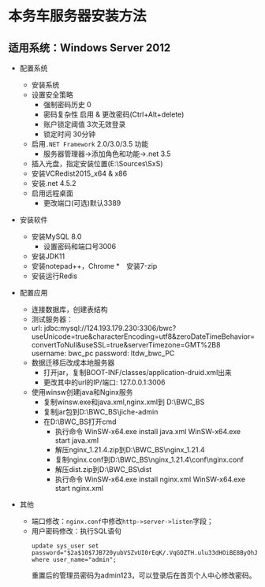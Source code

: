 ﻿# 本务车服务器安装方法

## 适用系统：Windows Server 2012

* 配置系统
    * 安装系统
    * 设置安全策略
        * 强制密码历史 0
        * 密码复杂性 启用 & 更改密码(Ctrl+Alt+delete)
        * 账户锁定阈值 3次无效登录
        * 锁定时间 30分钟
    * 启用`.NET Framework` 2.0/3.0/3.5 功能
        * 服务器管理器->添加角色和功能->.net 3.5
	* 插入光盘，指定安装位置(E:\Sources\SxS)
    * 安装VCRedist2015_x64 & x86
    * 安装.net 4.5.2
    * 启用远程桌面
        * 更改端口(可选)默认3389
    
* 安装软件
    * 安装MySQL 8.0
        * 设置密码和端口号3006
    * 安装JDK11
    * 安装notepad++，Chrome
    *　安装7-zip
    * 安装运行Redis

* 配置应用   
    * 连接数据库，创建表结构
	* 测试服务器：
	* url: jdbc:mysql://124.193.179.230:3306/bwc?useUnicode=true&characterEncoding=utf8&zeroDateTimeBehavior=convertToNull&useSSL=true&serverTimezone=GMT%2B8
                username: bwc_pc
                password: ltdw_bwc_PC
	* 数据迁移后改成本地服务器
        *  打开jar，复制BOOT-INF/classes/application-druid.xml出来
        *  更改其中的url的IP/端口: 127.0.0.1:3006
    * 使用winsw创建java和Nginx服务
        * 复制winsw.exe和java.xml,nginx.xml到 D:\BWC_BS
        * 复制jar包到D:\BWC_BS\jiche-admin
        * 在D:\BWC_BS打开cmd
            * 执行命令  WinSW-x64.exe install java.xml
                WinSW-x64.exe start java.xml
            * 解压nginx_1.21.4.zip到D:\BWC_BS\nginx_1.21.4
            * 复制nginx.conf到D:\BWC_BS\nginx_1.21.4\conf\nginx.conf
            * 解压dist.zip到D:\BWC_BS\dist
            * 执行命令  WinSW-x64.exe install nginx.xml
                WinSW-x64.exe start nginx.xml


* 其他
    * 端口修改：`nginx.conf`中修改`http->server->listen`字段；
    * 用户密码修改：执行SQL语句
        ```
        update sys_user set password="$2a$10$7JB720yubVSZvUI0rEqK/.VqGOZTH.ulu33dHOiBE8ByOhJIrdAu2" where user_name="admin";
        ```
        重置后的管理员密码为admin123，可以登录后在首页个人中心修改密码。
